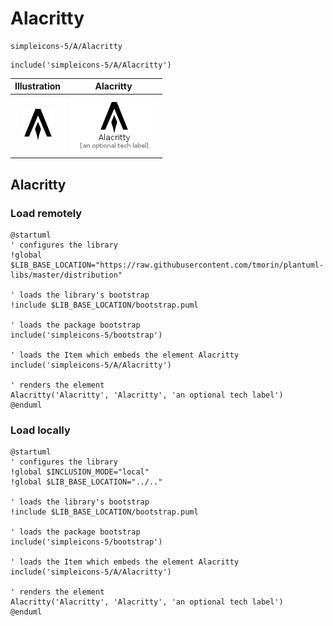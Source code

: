 # Alacritty


```text
simpleicons-5/A/Alacritty
```

```text
include('simpleicons-5/A/Alacritty')
```



| Illustration | Alacritty |
| :---: | :---: |
| ![illustration for Illustration](../../simpleicons-5/A/Alacritty.png) | ![illustration for Alacritty](../../simpleicons-5/A/Alacritty.Local.png) |




## Alacritty

### Load remotely
```plantuml
@startuml
' configures the library
!global $LIB_BASE_LOCATION="https://raw.githubusercontent.com/tmorin/plantuml-libs/master/distribution"

' loads the library's bootstrap
!include $LIB_BASE_LOCATION/bootstrap.puml

' loads the package bootstrap
include('simpleicons-5/bootstrap')

' loads the Item which embeds the element Alacritty
include('simpleicons-5/A/Alacritty')

' renders the element
Alacritty('Alacritty', 'Alacritty', 'an optional tech label')
@enduml
```

### Load locally
```plantuml
@startuml
' configures the library
!global $INCLUSION_MODE="local"
!global $LIB_BASE_LOCATION="../.."

' loads the library's bootstrap
!include $LIB_BASE_LOCATION/bootstrap.puml

' loads the package bootstrap
include('simpleicons-5/bootstrap')

' loads the Item which embeds the element Alacritty
include('simpleicons-5/A/Alacritty')

' renders the element
Alacritty('Alacritty', 'Alacritty', 'an optional tech label')
@enduml
```

